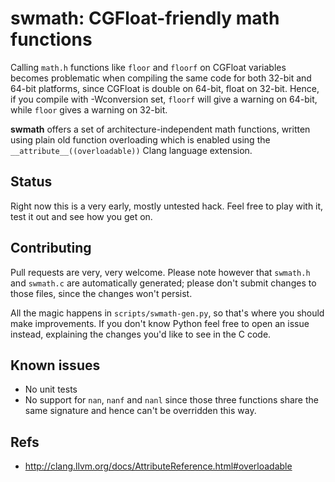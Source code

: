 # swmath: CGFloat-friendly math functions

Calling `math.h` functions like `floor` and `floorf` on CGFloat variables becomes problematic when compiling the same code for both 32-bit and  64-bit platforms, since CGFloat is double on 64-bit, float on 32-bit.  Hence, if you compile with -Wconversion set, `floorf` will give a warning  on 64-bit, while `floor` gives a warning on 32-bit.

**swmath** offers a set of architecture-independent math functions, written using plain old function overloading which is enabled using the `__attribute__((overloadable))` Clang language extension.

## Status

Right now this is a very early, mostly untested hack. Feel free to play with it, test it out and see how you get on. 

## Contributing

Pull requests are very, very welcome. Please note however that `swmath.h` and `swmath.c` are automatically generated; please don't submit changes to those files, since the changes won't persist.

All the magic happens in `scripts/swmath-gen.py`, so that's where you should make improvements. If you don't know Python feel free to open an issue instead, explaining the changes you'd like to see in the C code.

## Known issues

* No unit tests
* No support for `nan`, `nanf` and `nanl` since those three functions share the same signature and hence can't be overridden this way.

## Refs
 
* http://clang.llvm.org/docs/AttributeReference.html#overloadable
